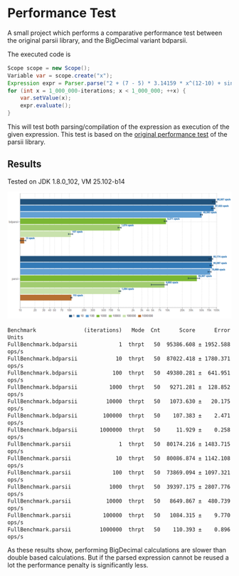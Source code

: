 # Performance Test

A small project which performs a comparative performance test between the original parsii library, and the BigDecimal variant bdparsii.

The executed code is

```java
Scope scope = new Scope();
Variable var = scope.create("x");
Expression expr = Parser.parse("2 + (7 - 5) * 3.14159 * x^(12-10) + sin(-3.141)", scope);
for (int x = 1_000_000-iterations; x < 1_000_000; ++x) {
	var.setValue(x);
	expr.evaluate();
}
```

This will test both parsing/compilation of the expression as execution of the given expression. This test is based on the [original performance test](http://andreas.haufler.info/2013/12/how-to-write-one-of-fastest-expression.html) of the parsii library.

## Results

Tested on JDK 1.8.0_102, VM 25.102-b14

[![graph](src/site/jmh-benchmark.png)](http://jmh.morethan.io/?gist=8e6607067d9d6cc75d050d683280a447)

```
Benchmark               (iterations)   Mode  Cnt      Score      Error  Units
FullBenchmark.bdparsii             1  thrpt   50  95386.608 ± 1952.588  ops/s
FullBenchmark.bdparsii            10  thrpt   50  87022.418 ± 1780.371  ops/s
FullBenchmark.bdparsii           100  thrpt   50  49380.281 ±  641.951  ops/s
FullBenchmark.bdparsii          1000  thrpt   50   9271.281 ±  128.852  ops/s
FullBenchmark.bdparsii         10000  thrpt   50   1073.630 ±   20.175  ops/s
FullBenchmark.bdparsii        100000  thrpt   50    107.383 ±    2.471  ops/s
FullBenchmark.bdparsii       1000000  thrpt   50     11.929 ±    0.258  ops/s
FullBenchmark.parsii               1  thrpt   50  80174.216 ± 1483.715  ops/s
FullBenchmark.parsii              10  thrpt   50  80086.874 ± 1142.108  ops/s
FullBenchmark.parsii             100  thrpt   50  73869.094 ± 1097.321  ops/s
FullBenchmark.parsii            1000  thrpt   50  39397.175 ± 2807.776  ops/s
FullBenchmark.parsii           10000  thrpt   50   8649.867 ±  480.739  ops/s
FullBenchmark.parsii          100000  thrpt   50   1084.315 ±    9.770  ops/s
FullBenchmark.parsii         1000000  thrpt   50    110.393 ±    0.896  ops/s
``` 

As these results show, performing BigDecimal calculations are slower than double based calculations. 
But if the parsed expression cannot be reused a lot the performance penalty is significantly less.

